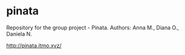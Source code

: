 # pinata
Repository for the group project - Pinata. Authors: Anna M., Diana O., Daniela N. 

http://pinata.itmo.xyz/
